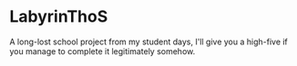 # LabyrinThoS
A long-lost school project from my student days, I'll give you a high-five if you manage to complete it legitimately somehow.
